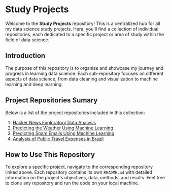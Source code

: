 # Study Projects

Welcome to the **Study Projects** repository! This is a centralized hub for all my data science study projects. Here, you'll find a collection of individual repositories, each dedicated to a specific project or area of study within the field of data science.

## Introduction

The purpose of this repository is to organize and showcase my journey and progress in learning data science. Each sub-repository focuses on different aspects of data science, from data cleaning and visualization to machine learning and deep learning.

## Project Repositories Sumary

Below is a list of the project repositories included in this collection:

1. [Hacker News Exploratory Data Analysis](https://github.com/rdcar/hacker-news-eda)
2. [Predicting the Weather Using Machine Learning](https://github.com/rdcar/weather-prediction)
3. [Predicting Spam Emails Using Machine Learning](https://github.com/rdcar/spam-detector)
4. [Analysis of Public Travel Expenses in Brazil](https://github.com/rdcar/federal-travel-spending-breakdown)

## How to Use This Repository

To explore a specific project, navigate to the corresponding repository linked above. Each repository contains its own `README.md` with detailed information on the project's objectives, data, methods, and results. Feel free to clone any repository and run the code on your local machine.